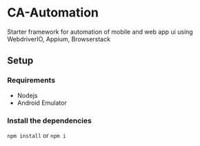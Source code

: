 # CA-Automation

Starter framework for automation of mobile and web app ui using WebdriverIO, Appium, Browserstack

## Setup

### Requirements

- Nodejs
- Android Emulator

### Install the dependencies

`npm install` or `npm i`
